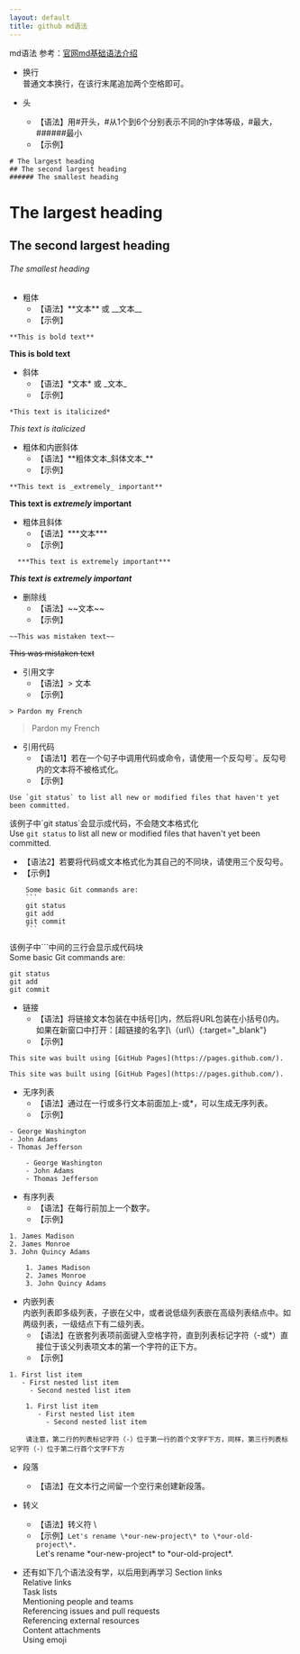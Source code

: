 ```yaml
---
layout: default
title: github md语法
---
```


md语法
	参考：[官网md基础语法介绍](https://help.github.com/en/github/writing-on-github/basic-writing-and-formatting-syntax?_blank)
* 换行  
  普通文本换行，在该行末尾追加两个空格即可。
  
* 头
  * 【语法】用#开头，#从1个到6个分别表示不同的h字体等级，#最大，######最小  
  * 【示例】  
```
# The largest heading
## The second largest heading
###### The smallest heading
```
# The largest heading
## The second largest heading
###### The smallest heading
	
* 粗体
  * 【语法】\*\*文本\*\* 或 \_\_文本\_\_  
  * 【示例】
```  
**This is bold text**
```   
**This is bold text**  

* 斜体
  * 【语法】\*文本\* 或 \_文本\_  
  * 【示例】
```  
*This text is italicized*
```  
*This text is italicized*  

* 粗体和内嵌斜体
  * 【语法】\*\*粗体文本\_斜体文本\_\*\*  
  * 【示例】
```  
**This text is _extremely_ important**
```  
**This text is _extremely_ important**  

* 粗体且斜体
  * 【语法】\*\*\*文本\*\*\*
  * 【示例】
```  
  ***This text is extremely important***
```  
***This text is extremely important***

* 删除线
  * 【语法】\~~文本\~~
  * 【示例】
```  
~~This was mistaken text~~ 
```  
~~This was mistaken text~~

* 引用文字
  * 【语法】\> 文本
  * 【示例】
```  
> Pardon my French
```  
> Pardon my French

* 引用代码
  * 【语法1】若在一个句子中调用代码或命令，请使用一个反勾号\`。反勾号内的文本将不被格式化。
  * 【示例】  
```
Use `git status` to list all new or modified files that haven't yet been committed. 
```
该例子中\`git status\`会显示成代码，不会随文本格式化  
Use `git status` to list all new or modified files that haven't yet been committed.  

  * 【语法2】若要将代码或文本格式化为其自己的不同块，请使用三个反勾号。
  * 【示例】 
```` 
	Some basic Git commands are:  
	```
	git status  
	git add  
	git commit  
	``` 
````
该例子中\```中间的三行会显示成代码块  
Some basic Git commands are:  
```
git status
git add
git commit
```

* 链接
  * 【语法】将链接文本包装在中括号[]内，然后将URL包装在小括号()内。  
  如果在新窗口中打开：\[超链接的名字\]\（url\）\{:target="_blank"\}
  * 【示例】
```
This site was built using [GitHub Pages](https://pages.github.com/).
```
	This site was built using [GitHub Pages](https://pages.github.com/).  
	
* 无序列表
  * 【语法】通过在一行或多行文本前面加上-或*，可以生成无序列表。
  * 【示例】  
```
- George Washington  
- John Adams  
- Thomas Jefferson  
```  
		- George Washington  
		- John Adams  
		- Thomas Jefferson  

* 有序列表
  * 【语法】在每行前加上一个数字。
  * 【示例】  
```
1. James Madison  
2. James Monroe  
3. John Quincy Adams  
```   
		1. James Madison  
		2. James Monroe  
		3. John Quincy Adams  
		
* 内嵌列表  
 内嵌列表即多级列表，子嵌在父中，或者说低级列表嵌在高级列表结点中。如两级列表，一级结点下有二级列表。
  * 【语法】在嵌套列表项前面键入空格字符，直到列表标记字符（-或*）直接位于该父列表项文本的第一个字符的正下方。
  * 【示例】  
```
1. First list item  
   - First nested list item  
	 - Second nested list item  
```  
		1. First list item  
		   - First nested list item  
			 - Second nested list item  
			 
		请注意，第二行的列表标记字符（-）位于第一行的首个文字F下方，同样，第三行列表标记字符（-）位于第二行首个文字F下方
		 
* 段落		 
  * 【语法】在文本行之间留一个空行来创建新段落。

* 转义
  * 【语法】转义符 \\
  * 【示例】`Let's rename \*our-new-project\* to \*our-old-project\*.`  
	Let's rename \*our-new-project\* to \*our-old-project\*.

* 还有如下几个语法没有学，以后用到再学习
Section links  
Relative links  
Task lists  
Mentioning people and teams  
Referencing issues and pull requests  
Referencing external resources  
Content attachments  
Using emoji  